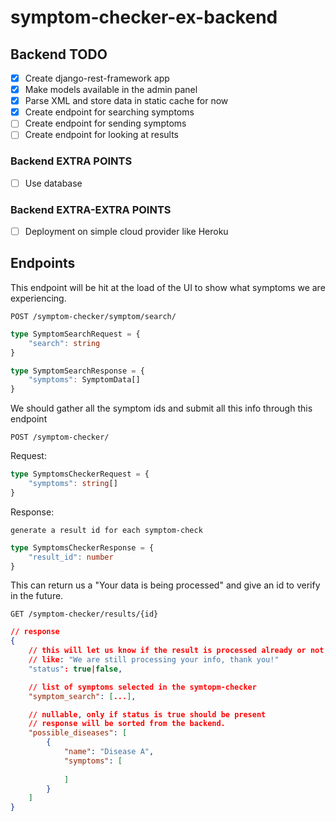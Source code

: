 # symptom-checker-ex-backend

## Backend TODO
- [x] Create django-rest-framework app
- [x] Make models available in the admin panel
- [x] Parse XML and store data in static cache for now
- [x] Create endpoint for searching symptoms
- [ ] Create endpoint for sending symptoms
- [ ] Create endpoint for looking at results

### Backend EXTRA POINTS
- [ ] Use database

### Backend EXTRA-EXTRA POINTS
- [ ] Deployment on simple cloud provider like Heroku

## Endpoints
This endpoint will be hit at the load of the UI to show what symptoms we are experiencing.

`POST /symptom-checker/symptom/search/`
```typescript
type SymptomSearchRequest = {
    "search": string
}

type SymptomSearchResponse = {
    "symptoms": SymptomData[]
}
```

We should gather all the symptom ids and submit all this info through this endpoint

`POST /symptom-checker/`

Request:
```typescript
type SymptomsCheckerRequest = {
    "symptoms": string[] 
}
```

Response:

`generate a result id for each symptom-check`

```typescript
type SymptomsCheckerResponse = {
    "result_id": number
}
```

This can return us a "Your data is being processed" and give an id to verify in the future.

`GET /symptom-checker/results/{id}`
```json
// response
{
    // this will let us know if the result is processed already or not, we can show 1 page or the other depending on this state
    // like: "We are still processing your info, thank you!"
    "status": true|false,

    // list of symptoms selected in the symtopm-checker
    "symptom_search": [...],

    // nullable, only if status is true should be present
    // response will be sorted from the backend.
    "possible_diseases": [
        {
            "name": "Disease A",
            "symptoms": [
              
            ]
        }
    ]
}
```